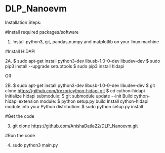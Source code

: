 # DLP_Nanoevm

Installation Steps:

#Install required packages/software

1. Install python3, git, pandas,numpy and matplotlib on your linux machine

#Install HIDAPI

2A.
    $ sudo apt-get install python3-dev libusb-1.0-0-dev libudev-dev
    $ sudo pip3 install --upgrade setuptools
    $ sudo pip3 install hidapi


OR

2B. 
    $ sudo apt-get install python3-dev libusb-1.0-0-dev libudev-dev
    $ git clone https://github.com/trezor/cython-hidapi.git
    $ cd cython-hidapi
    Initialize hidapi submodule:
    $ git submodule update --init
    Build cython-hidapi extension module:
    $ python setup.py build
    Install cython-hidapi module into your Python distribution:
    $ sudo python setup.py install
    
#Get the code

3. git clone https://github.com/AnishaDatla22/DLP_Nanoevm.git

#Run the code

4. sudo python3 main.py    



